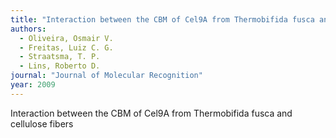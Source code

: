```yaml
---
title: "Interaction between the CBM of Cel9A from Thermobifida fusca and cellulose fibers"
authors:
  - Oliveira, Osmair V.
  - Freitas, Luiz C. G.
  - Straatsma, T. P.
  - Lins, Roberto D.
journal: "Journal of Molecular Recognition"
year: 2009
---
```


Interaction between the CBM of Cel9A from Thermobifida fusca and cellulose fibers
